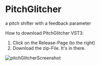 # PitchGlitcher
a pitch shifter with a feedback parameter

How to download PitchGlitcher VST3:
1. Click on the Release-Page (to the right)
2. Download the zip-File. It's in there.

![pitchGlitcherScreenshot](https://user-images.githubusercontent.com/54960398/171127261-7ee245b6-f829-42db-a465-8cf9a3549c88.png)
